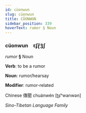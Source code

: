 ```yaml
---
id: cüonwun
slug: cüonwun
title: CÜONWUN
sidebar_position: 339
hoverText: rumor § Noun
---
```


### cüonwun&emsp;<span kind="abugida">ꞇʄɽ̃ʒ̃ʃ</span>

*rumor* **§** Noun

**Verb**: to be a rumor

**Noun**: rumor/hearsay

**Modifier**: rumor-related

Chinese 傳聞 chuánwén [ʈʂʰwanwən]

*Sino-Tibetan Language Family*